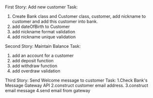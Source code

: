 First Story: Add new customer
Task:
 1. Create Bank class and Customer class, customer, add nickname to customer and add this customer into bank.
 2. add dateOfBirth to Customer
 3. add nickname format validation
 4. add nickname unique validation


Second Story: Maintain Balance
Task:
 1. add an account for a customer
 2. add deposit function
 3. add withdraw function
 4. add overdraw validation

Third Story: Send Welcome message to customer
Task:
 1.Check Bank's Message Gateway API
 2.construct customer email address.
 3.construct email message
 4.send email from gateway